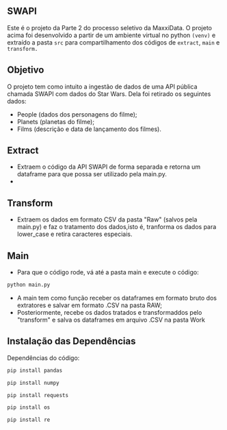 ## SWAPI 
Este é o projeto da Parte 2 do processo seletivo da MaxxiData. O projeto acima foi desenvolvido a partir de um ambiente virtual no python `(venv)` e extraído a pasta `src` para compartilhamento dos códigos de `extract`, `main` e `transform.`

## Objetivo
O projeto tem como intuito a ingestão de dados de uma API pública chamada SWAPI com dados do Star Wars. Dela foi retirado os seguintes dados:
* People (dados dos personagens do filme);
* Planets (planetas do filme);
* Films (descrição e data de lançamento dos filmes).

## Extract
*  Extraem o código da API SWAPI de forma separada e retorna um dataframe para que possa ser utilizado pela main.py.
*  
## Transform
* Extraem os dados em formato CSV da pasta "Raw" (salvos pela main.py) e faz o tratamento dos dados,isto é, tranforma os dados para lower_case e retira caracteres especiais.

## Main
* Para que o código rode, vá até a pasta main e execute o código:
  
```bash
python main.py
```
* A main tem como função receber os dataframes em formato bruto dos extratores e salvar em formato .CSV na pasta RAW;
* Posteriormente, recebe os dados tratados e transformaddos pelo "transform" e salva os dataframes em arquivo .CSV na pasta Work


## Instalação das Dependências
Dependências do código:

```bash
pip install pandas
```
```bash
pip install numpy
```
```bash
pip install requests
```
```bash
pip install os
```
```bash
pip install re
```

